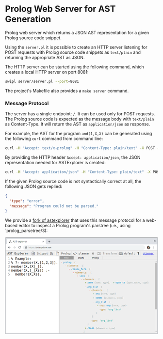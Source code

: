 # Prolog Web Server for AST Generation

Prolog web server which returns a JSON AST representation for a given Prolog source code snippet.

Using the `server.pl` it is possible to create an HTTP server listening for POST requests with Prolog source code snippets as `text/plain` and returning the appropriate AST as JSON.

The HTTP server can be started using the following command, which creates a local HTTP server on port 8081:

```bash
swipl server/server.pl --port=8081
```

The project's Makefile also provides a `make server` command.

### Message Protocol

The server has a single endpoint: `/`. It can be used only for POST requests. The Prolog source code is expected as the message body with `text/plain` as Content-Type. It will return the AST as `application/json` as response.

For example, the AST for the program `and(1,X,X)` can be generated using the following `curl` command from command line:

```bash
curl -H "Accept: text/x-prolog" -H "Content-Type: plain/text" -X POST -d 'and(1,X,X).' http://localhost:8081/
```

By providing the HTTP header `Accept: application/json`, the JSON representation needed for ASTExplorer is created:

```bash
curl -H "Accept: application/json" -H "Content-Type: plain/text" -X POST -d 'and(1,X,X).' http://localhost:8081/
```

If the given Prolog source code is not syntactically correct at all, the following JSON gets replied:

```json
{
  "type": "error",
  "message": "Program could not be parsed."
}
```

We provide a [fork of astexplorer](https://github.com/fnogatz/astexplorer/tree/prolog) that uses this message protocol for a web-based editor to inspect a Prolog program's parstree (i.e., using `prolog_parsetree/3):

![Screenshot](screenshot.png)
